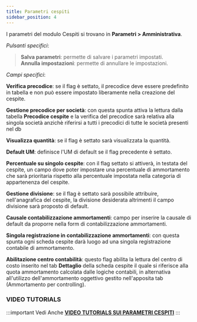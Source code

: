 ```yaml
---
title: Parametri cespiti
sidebar_position: 4
---
```


I parametri del modulo Cespiti si trovano in **Parametri > Amministrativa**.

*Pulsanti specifici*:

> **Salva parametri**: permette di salvare i parametri impostati.  
> **Annulla impostazioni**: permette di annullare le impostazioni.  

*Campi specifici*:

**Verifica precodice**: se il flag è settato, il precodice deve essere predefinito in tabella e non può essere impostato liberamente nella creazione del cespite.

**Gestione precodice per società**: con questa spunta attiva la lettura dalla tabella **Precodice cespite** e la verifica del precodice sarà relativa alla singola società anzichè riferirsi a tutti i precodici di tutte le società presenti nel db 
  
**Visualizza quantità**: se il flag è settato sarà visualizzata la quantità.  

**Default UM**: definisce l'UM di default se il flag precedente è settato.  

**Percentuale su singolo cespite**: con il flag settato si attiverà, in testata del cespite, un campo dove poter impostare una percentuale di ammortamento che sarà prioritaria rispetto alla percentuale impostata nella categoria di appartenenza del cespite.  

**Gestione divisione**: se il flag è settato sarà possibile attribuire, nell'anagrafica del cespite, la divisione desiderata altrimenti il campo divisione sarà proposto di default.  

**Causale contabilizzazione ammortamenti**: campo per inserire la causale di default da proporre nella form di contabilizzazione ammortamenti.

**Singola registrazione in contabilizzazione ammortamenti**: con questa spunta ogni scheda cespite darà luogo ad una singola registrazione contabile di ammortamento.

**Abilitazione centro contabilità**: questo flag abilita la lettura del centro di costo inserito nel tab **Dettaglio** della scheda cespite il quale si riferisce alla quota ammortamento calcolata dalle logiche contabili, in alternativa all'utilizzo dell'ammortamento oggettivo gestito nell'apposita tab (Ammortamento per controlling).

### VIDEO TUTORIALS

:::important Vedi Anche
[**VIDEO TUTORIALS SUI PARAMETRI CESPITI**](/docs/video/finance/intro.md)
:::
